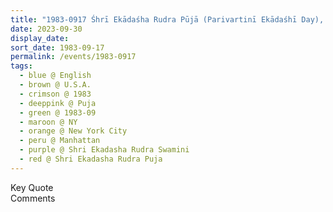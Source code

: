 ```yaml
---
title: "1983-0917 Śhrī Ekādaśha Rudra Pūjā (Parivartinī Ekādaśhī Day), Transform People by the Manifestation of the Ekādeśha's Powers, Living Room, Apartment of Judy Gaddy, 215, West 92nd Street, Manhattan, New York City, NY, U.S.A."
date: 2023-09-30
display_date: 
sort_date: 1983-09-17
permalink: /events/1983-0917
tags:
  - blue @ English
  - brown @ U.S.A.
  - crimson @ 1983
  - deeppink @ Puja
  - green @ 1983-09
  - maroon @ NY
  - orange @ New York City
  - peru @ Manhattan
  - purple @ Shri Ekadasha Rudra Swamini
  - red @ Shri Ekadasha Rudra Puja
---
```


<wave-list>
  <list-title color="green" width="75">Key Quote</list-title>
  <list-item color="BlanchedAlmond"  width="200"></list-item>
  <list-item color="Lavender"></list-item>
  <list-item color="BlanchedAlmond"></list-item>
</wave-list>

<br>

<wave-list>
  <list-title color="green" width="75">Comments</list-title>
  <list-item color="BlanchedAlmond"  width="200"></list-item>
  <list-item color="Lavender"></list-item>
  <list-item color="BlanchedAlmond"></list-item>
</wave-list>
